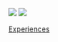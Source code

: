![](https://github-readme-stats.vercel.app/api/?username=davidzeng0&theme=radical&line_height=40)
![](https://github-readme-stats.vercel.app/api/top-langs?username=davidzeng0&theme=radical)

[Experiences](experiences.md)
